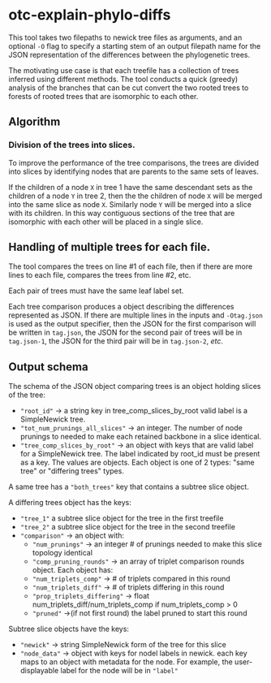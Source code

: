 # otc-explain-phylo-diffs
This tool takes two filepaths to newick tree files as arguments, 
and an optional `-O` flag to specify a starting stem of an output
filepath name for the JSON
representation of the differences between the phylogenetic trees.

The motivating use case is that each treefile has a collection of
trees inferred using different methods.
The tool conducts a quick (greedy) analysis of the branches that
can be cut convert the two rooted trees to forests of rooted trees
that are isomorphic to each other.

## Algorithm
### Division of the trees into slices.
To improve the performance of the tree comparisons, the trees are 
divided into slices by identifying nodes that are parents to the
same sets of leaves.

If the children of a node `X` in tree 1 have the same descendant sets
as the children of a node `Y` in tree 2, then the the children 
of node `X` will be merged into the same slice as node `X`.
Similarly node `Y` will be merged into a slice with its children.
In this way contiguous sections of the tree that are isomorphic
with each other will be placed in a single slice.

## Handling of multiple trees for each file.
The tool compares the trees on line #1 of each file, then if there
are more lines to each file, compares the trees from line #2, etc.

Each pair of trees must have the same leaf label set.

Each tree comparison produces a object describing the differences
represented as JSON.
If there are multiple lines in the inputs and `-Otag.json` is used
as the output specifier, then the JSON for the first comparison 
will be written in `tag.json`, the JSON for the second pair of trees
will be in `tag.json-1`, the JSON for the third pair will be in
`tag.json-2`, *etc*.

## Output schema
The schema of the JSON object comparing trees is an object holding
slices of the tree:

  * `"root_id"` -> a string key in tree_comp_slices_by_root valid label is a SimpleNewick tree.
  * `"tot_num_prunings_all_slices"` -> an integer. The number of node prunings to needed to make each retained backbone in a slice identical.
  * `"tree_comp_slices_by_root"` -> an object with keys that are valid label for a SimpleNewick tree. The label indicated by root_id must be present as  a key. The values are objects. Each object is one of 2 types: "same tree" or "differing trees" types.

 A same tree has a `"both_trees"` key that contains a subtree slice object.

 A differing trees object has the keys:
  * `"tree_1"` a subtree slice object for the tree in the first treefile
  * `"tree_2"` a subtree slice object for the tree in the second treefile
  * `"comparison"` -> an object with:
      * `"num_prunings"` -> an integer # of prunings needed to make this slice topology identical
      * `"comp_pruning_rounds"` -> an array of triplet comparison rounds object. Each object has:
       * `"num_triplets_comp"` -> # of triplets compared in this round
       * `"num_triplets_diff"` -> # of triplets differing in this round
       * `"prop_triplets_differing"` -> float num_triplets_diff/num_triplets_comp if num_triplets_comp > 0
       * `"pruned"` ->(if not first round) the label pruned to start this round

Subtree slice objects have the keys:
  * `"newick"` -> string SimpleNewick form of the tree for this slice 
  * `"node_data"` -> object with keys for nodel labels in newick. each key maps to an object with metadata for the node.  For example, the user-displayable label for the node will be in `"label"`
